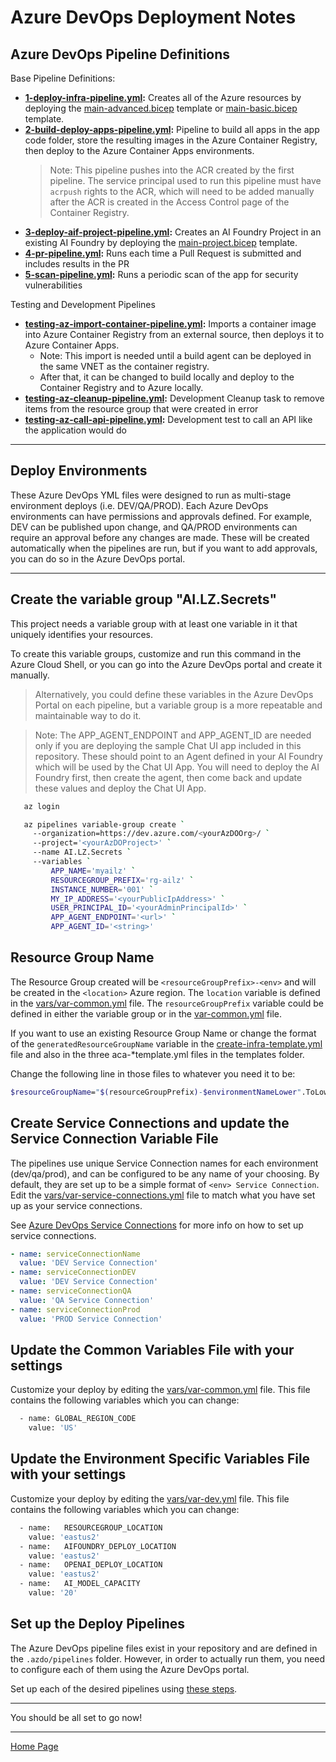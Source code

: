 # Azure DevOps Deployment Notes

## Azure DevOps Pipeline Definitions

Base Pipeline Definitions:

- **[1-deploy-infra-pipeline.yml](1-deploy-infra-pipeline.yml):** Creates all of the Azure resources by deploying the [main-advanced.bicep](../../infra/bicep/main-advanced.bicep) template or  [main-basic.bicep](../../infra/bicep/main-basic.bicep) template.
- **[2-build-deploy-apps-pipeline.yml](2-build-deploy-apps-pipeline.yml):** Pipeline to build all apps in the app code folder, store the resulting images in the Azure Container Registry, then deploy to the Azure Container Apps environments.
  > Note: This pipeline pushes into the ACR created by the first pipeline. The service principal used to run this pipeline must have `acrpush` rights to the ACR, which will need to be added manually after the ACR is created in the Access Control page of the Container Registry.
- **[3-deploy-aif-project-pipeline.yml](3-deploy-aif-project-pipeline.yml):** Creates an AI Foundry Project in an existing AI Foundry by deploying the [main-project.bicep](../../infra/bicep/main-project.bicep) template.
- **[4-pr-pipeline.yml](3-build-pr-pipeline.yml):** Runs each time a Pull Request is submitted and includes results in the PR
- **[5-scan-pipeline.yml](4-scan-pipeline.yml):** Runs a periodic scan of the app for security vulnerabilities

Testing and Development Pipelines

- **[testing-az-import-container-pipeline.yml](testing-az-import-container-pipeline.yml):** Imports a container image into Azure Container Registry from an external source, then deploys it to Azure Container Apps.
  - Note: This import is needed until a build agent can be deployed in the same VNET as the container registry.
  - After that, it can be changed to build locally and deploy to the Container Registry and to Azure locally.
- **[testing-az-cleanup-pipeline.yml](testing-az-cleanup-pipeline.yml):** Development Cleanup task to remove items from the resource group that were created in error
- **[testing-az-call-api-pipeline.yml](testing-az-call-api-pipeline.yml):** Development test to call an API like the application would do

---

## Deploy Environments

These Azure DevOps YML files were designed to run as multi-stage environment deploys (i.e. DEV/QA/PROD). Each Azure DevOps environments can have permissions and approvals defined. For example, DEV can be published upon change, and QA/PROD environments can require an approval before any changes are made. These will be created automatically when the pipelines are run, but if you want to add approvals, you can do so in the Azure DevOps portal.

---

## Create the variable group "AI.LZ.Secrets"

This project needs a variable group with at least one variable in it that uniquely identifies your resources.

To create this variable groups, customize and run this command in the Azure Cloud Shell, or you can go into the Azure DevOps portal and create it manually.

> Alternatively, you could define these variables in the Azure DevOps Portal on each pipeline, but a variable group is a more repeatable and maintainable way to do it.

> Note: The APP_AGENT_ENDPOINT and APP_AGENT_ID are needed only if you are deploying the sample Chat UI app included in this repository. These should point to an Agent defined in your AI Foundry which will be used by the Chat UI App. You will need to deploy the AI Foundry first, then create the agent, then come back and update these values and deploy the Chat UI App.

```bash
   az login

   az pipelines variable-group create `
     --organization=https://dev.azure.com/<yourAzDOOrg>/ `
     --project='<yourAzDOProject>' `
     --name AI.LZ.Secrets `
     --variables `
         APP_NAME='myailz' `
         RESOURCEGROUP_PREFIX='rg-ailz' `
         INSTANCE_NUMBER='001' `
         MY_IP_ADDRESS='<yourPublicIpAddress>' `
         USER_PRINCIPAL_ID='<yourAdminPrincipalId>' `
         APP_AGENT_ENDPOINT='<url>' `
         APP_AGENT_ID='<string>'
```

<!-- 
     CREATED_BY='SomeCreator' `
     APPLICATION_OWNER='SomeAppOwner' `
     BUSINESS_OWNER='SomeBusOwner' `
     COST_CENTER='9999999' `
     OWNER_EMAIL='applicationowner@company.com' ` 
-->

## Resource Group Name

The Resource Group created will be `<resourceGroupPrefix>-<env>` and will be created in the `<location>` Azure region.  The `location` variable is defined in the [vars/var-common.yml](./vars/var-common.yml) file.  The `resourceGroupPrefix` variable could be defined in either the variable group or in the [var-common.yml](./vars/var-common.yml)  file.  

If you want to use an existing Resource Group Name or change the format of the `generatedResourceGroupName` variable in the [create-infra-template.yml](./pipes/templates/create-infra-template.yml) file and also in the three aca-*template.yml files in the templates folder.

Change the following line in those files to whatever you need it to be:

```bash
$resourceGroupName="$(resourceGroupPrefix)-$environmentNameLower".ToLower()
```

## Create Service Connections and update the Service Connection Variable File

The pipelines use unique Service Connection names for each environment (dev/qa/prod), and can be configured to be any name of your choosing. By default, they are set up to be a simple format of `<env> Service Connection`. Edit the [vars/var-service-connections.yml](./vars/var-service-connections.yml) file to match what you have set up as your service connections.

See [Azure DevOps Service Connections](https://learn.microsoft.com/en-us/azure/devops/pipelines/library/connect-to-azure) for more info on how to set up service connections.

```yml
- name: serviceConnectionName
  value: 'DEV Service Connection'
- name: serviceConnectionDEV
  value: 'DEV Service Connection'
- name: serviceConnectionQA
  value: 'QA Service Connection'
- name: serviceConnectionProd
  value: 'PROD Service Connection'
```

## Update the Common Variables File with your settings

Customize your deploy by editing the [vars/var-common.yml](./vars/var-common.yml) file. This file contains the following variables which you can change:

```bash
  - name: GLOBAL_REGION_CODE
    value: 'US'
```

## Update the Environment Specific Variables File with your settings

Customize your deploy by editing the [vars/var-dev.yml](./vars/var-dev.yml) file. This file contains the following variables which you can change:

```bash
  - name:   RESOURCEGROUP_LOCATION
    value: 'eastus2'
  - name:   AIFOUNDRY_DEPLOY_LOCATION
    value: 'eastus2'
  - name:   OPENAI_DEPLOY_LOCATION
    value: 'eastus2'
  - name:   AI_MODEL_CAPACITY
    value: '20'
```

## Set up the Deploy Pipelines

The Azure DevOps pipeline files exist in your repository and are defined in the `.azdo/pipelines` folder. However, in order to actually run them, you need to configure each of them using the Azure DevOps portal.

Set up each of the desired pipelines using [these steps](../../docs/CreateNewPipeline.md).

---

You should be all set to go now!

---

[Home Page](../../README.md)
